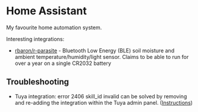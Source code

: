 # Home Assistant

My favourite home automation system.

Interesting integrations:

- [rbaron/r-parasite](https://github.com/rbaron/b-parasite) - Bluetooth Low
  Energy (BLE) soil moisture and ambient temperature/humidity/light sensor.
  Claims to be able to run for over a year on a single CR2032 battery

## Troubleshooting

- Tuya integration: error 2406 skill_id invalid can be solved by removing and
  re-adding the integration within the Tuya admin panel.
  ([Instructions](https://community.home-assistant.io/t/tuya-integration-error-2406-skill-id-invalid/372831/27))
